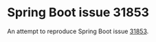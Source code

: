 # Spring Boot issue 31853

An attempt to reproduce Spring Boot issue
[31853](https://github.com/spring-projects/spring-boot/issues/31853).
